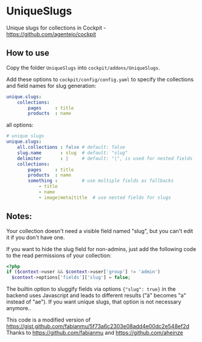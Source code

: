 # UniqueSlugs

Unique slugs for collections in Cockpit - https://github.com/agentejo/cockpit

## How to use

Copy the folder `UniqueSlugs` into `cockpit/addons/UniqueSlugs`.

Add these options to `cockpit/config/config.yaml` to specify the collections and field names for slug generation:

```yaml
unique.slugs:
    collections:
        pages     : title
        products  : name
```

all options:

```yaml
# unique slugs
unique.slugs:
    all.collections : false # default: false
    slug.name       : slug  # default: "slug"
    delimiter       : |     # default: "|", is used for nested fields
    collections:
        pages     : title
        products  : name
        something :         # use multiple fields as fallbacks
            - title
            - name
            - image|meta|title  # use nested fields for slugs
```

## Notes:

Your collection doesn't need a visible field named "slug", but you can't edit
it if you don't have one.

If you want to hide the slug field for non-admins, just add the following code
to the read permissions of your collection:

```php
<?php
if ($context->user && $context->user['group'] != 'admin')
  $context->options['fields']['slug'] = false;
```

The builtin option to sluggify fields via options `{"slug": true}` in the 
backend uses Javascript and leads to different results ("ä" becomes "a" 
instead of "ae"). If you want unique slugs, that option is not necessary anymore..

This code is a modified version of https://gist.github.com/fabianmu/5f73a6c2303e08add4e00dc2e548ef2d
Thanks to https://github.com/fabianmu and https://github.com/aheinze
